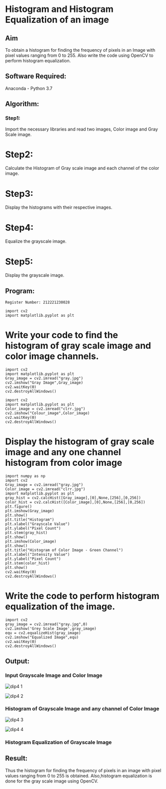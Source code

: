# Histogram and Histogram Equalization of an image
## Aim
To obtain a histogram for finding the frequency of pixels in an Image with pixel values ranging from 0 to 255. Also write the code using OpenCV to perform histogram equalization.

## Software Required:
Anaconda - Python 3.7

## Algorithm:
### Step1:
Import the necessary libraries and read two images, Color image and Gray Scale image.

# Step2:
Calculate the Histogram of Gray scale image and each channel of the color image.

# Step3:
Display the histograms with their respective images.

# Step4:
Equalize the grayscale image.

# Step5:
Display the grayscale image.

## Program:
``` Developed By: Gayathri A
Register Number: 212221230028
```
```
import cv2
import matplotlib.pyplot as plt
```
# Write your code to find the histogram of gray scale image and color image channels.
```
import cv2
import matplotlib.pyplot as plt
Gray_image = cv2.imread("gray.jpg")
cv2.imshow("Gray Image",Gray_image)
cv2.waitKey(0)
cv2.destroyAllWindows()

import cv2
import matplotlib.pyplot as plt
Color_image = cv2.imread("clrr.jpg")
cv2.imshow("Colour_image",Color_image)
cv2.waitKey(0)
cv2.destroyAllWindows()
```



# Display the histogram of gray scale image and any one channel histogram from color image

```
import numpy as np
import cv2
Gray_image = cv2.imread("gray.jpg")
Color_image = cv2.imread("clrr.jpg")
import matplotlib.pyplot as plt
gray_hist = cv2.calcHist([Gray_image],[0],None,[256],[0,256])
color_hist = cv2.calcHist([Color_image],[0],None,[256],[0,256])
plt.figure()
plt.imshow(Gray_image)
plt.show()
plt.title("Histogram")
plt.xlabel("Grayscale Value")
plt.ylabel("Pixel Count")
plt.stem(gray_hist)
plt.show()
plt.imshow(Color_image)
plt.show()
plt.title("Histogram of Color Image - Green Channel")
plt.xlabel("Intensity Value")
plt.ylabel("Pixel Count")
plt.stem(color_hist)
plt.show()
cv2.waitKey(0)
cv2.destroyAllWindows()
```



# Write the code to perform histogram equalization of the image. 

```
import cv2
gray_image = cv2.imread("gray.jpg",0)
cv2.imshow('Grey Scale Image',gray_image)
equ = cv2.equalizeHist(gray_image)
cv2.imshow("Equalized Image",equ)
cv2.waitKey(0)
cv2.destroyAllWindows()
```
## Output:
### Input Grayscale Image and Color Image

![dip4 1](https://user-images.githubusercontent.com/94154854/230125834-07601aee-6f83-44e4-9ef1-2f18eca2ce69.png)

![dip4 2](https://user-images.githubusercontent.com/94154854/230125904-4ca5a851-ec42-4cc4-91bd-c213e33c302d.png)



### Histogram of Grayscale Image and any channel of Color Image

![dip4 3](https://user-images.githubusercontent.com/94154854/230126148-bf389f9c-40fa-47ca-9e54-7c3d2ae881b7.png)



![dip4 4](https://user-images.githubusercontent.com/94154854/230125984-5a564a3d-315d-4d10-aac8-b3defb57b6a7.png)



### Histogram Equalization of Grayscale Image



## Result: 
Thus the histogram for finding the frequency of pixels in an image with pixel values ranging from 0 to 255 is obtained. Also,histogram equalization is done for the gray scale image using OpenCV.
